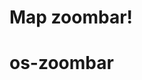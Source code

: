 # Map zoombar!

# os-zoombar
<component-demo html="components/zoombar/docs/zoombar.demo.html"></component-demo>